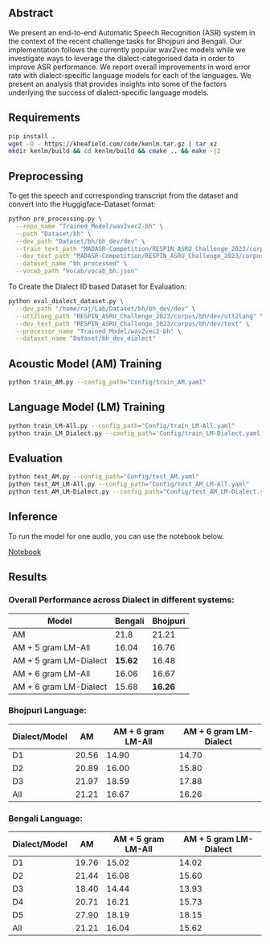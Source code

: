 ## Abstract
We present an end-to-end Automatic Speech Recognition (ASR) system in the context of the recent challenge tasks for Bhojpuri and Bengali. Our implementation follows the currently popular wav2vec models while we investigate ways to leverage the dialect-categorised data in order to improve ASR performance. We report overall improvements in word error rate with dialect-specific language models for each of the languages. We present an analysis that provides insights into some of the factors underlying the success of dialect-specific language models.


## Requirements
```bash
pip install .
wget -O - https://kheafield.com/code/kenlm.tar.gz | tar xz
mkdir kenlm/build && cd kenlm/build && cmake .. && make -j2
```

## Preprocessing

To get the speech and corresponding transcript from the dataset and convert into the Huggigface-Dataset format:
```bash
python pre_processing.py \
  --repo_name "Trained_Model/wav2vec2-bh" \
  --path "Dataset/bh" \
  --dev_path "Dataset/bh/bh_dev/dev" \
  --train_text_path "MADASR-Competition/RESPIN_ASRU_Challenge_2023/corpus/bh/train/text" \
  --dev_text_path "MADASR-Competition/RESPIN_ASRU_Challenge_2023/corpus/bh/dev/text" \
  --dataset_name "bh_processed" \
  --vocab_path "Vocab/vocab_bh.json"
```

To Create the Dialect ID based Dataset for Evaluation:
```bash
python eval_dialect_dataset.py \
  --dev_path "/home/raj/Lab/Dataset/bh/bh_dev/dev" \
  --utt2lang_path "RESPIN_ASRU_Challenge_2023/corpus/bh/dev/utt2lang" \
  --dev_text_path "RESPIN_ASRU_Challenge_2023/corpus/bh/dev/text" \
  --processor_name "Trained_Model/wav2vec2-bh" \
  --dataset_name "Dataset/bh_dev_dialect"
```


## Acoustic Model (AM) Training
```bash
python train_AM.py --config_path="Config/train_AM.yaml"
```

## Language Model (LM) Training
```bash
python train_LM-All.py --config_path="Config/train_LM-All.yaml"
python train_LM_Dialect.py --config_path='Config/train_LM-Dialect.yaml'
```

## Evaluation
```bash
python test_AM.py --config_path="Config/test_AM.yaml"
python test_AM_LM-All.py --config_path="Config/test_AM_LM-All.yaml"
python test_AM_LM-Dialect.py --config_path="Config/test_AM_LM-Dialect.yaml"
```

## Inference
To run the model for one audio, you can use the notebook below.

 [Notebook](Notebook/inference.ipynb)

## Results

### Overall Performance across Dialect in different systems:
| Model                | Bengali | Bhojpuri |
|----------------------|---------|----------|
| AM                   | 21.8    | 21.21    |
| AM + 5 gram LM-All   | 16.04   | 16.76    |
| AM + 5 gram LM-Dialect| **15.62**   | 16.48    |
| AM + 6 gram LM-All   | 16.06   | 16.67    |
| AM + 6 gram LM-Dialect| 15.68   | **16.26**    |


### Bhojpuri Language:
| Dialect/Model         | AM    | AM + 6 gram LM-All | AM + 6 gram LM-Dialect |
|-----------------------|-------|--------------------|------------------------|
| D1                    | 20.56 | 14.90              | 14.70                  |
| D2                    | 20.89 | 16.00              | 15.80                  |
| D3                    | 21.97 | 18.59              | 17.88                  |
| All                   | 21.21 | 16.67              | 16.26                  |


### Bengali Language:
| Dialect/Model          | AM    | AM + 5 gram LM-All | AM + 5 gram LM-Dialect |
|------------------------|-------|--------------------|------------------------|
| D1                     | 19.76 | 15.02              | 14.02                  |
| D2                     | 21.44 | 16.08              | 15.60                  |
| D3                     | 18.40 | 14.44              | 13.93                  |
| D4                     | 20.71 | 16.21              | 15.73                  |
| D5                     | 27.90 | 18.19              | 18.15                  |
| All                    | 21.21 | 16.04              | 15.62                  |


 
